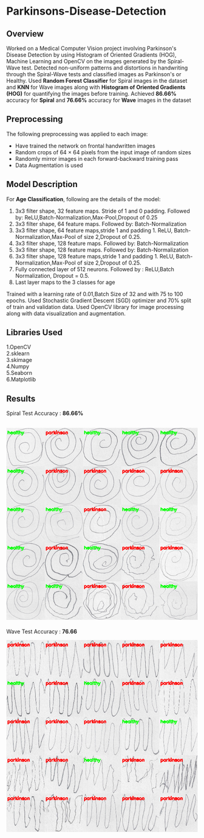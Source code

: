 # Parkinsons-Disease-Detection

## Overview

Worked on a Medical Computer Vision project involving Parkinson's Disease Detection by using Histogram of Oriented Gradients (HOG), Machine Learning and OpenCV on the images generated by the Spiral-Wave test.
Detected non-uniform patterns and distortions in handwriting through the Spiral-Wave tests and classified images as Parkinson's or Healthy.
Used **Random Forest Classifier** for Spiral images in the dataset and **KNN** for Wave images along with **Histogram of Oriented Gradients (HOG)** for quantifying the images before training. Achieved **86.66%** accuracy for **Spiral** and **76.66%** accuracy for **Wave** images in the dataset  

## Preprocessing
The following preprocessing was applied to each image:

- Have trained the network on frontal handwritten images
- Random crops of 64 × 64 pixels from the input image of random sizes
- Randomly mirror images in each forward-backward training pass
- Data Augmentation is used

## Model Description
For **Age Classification**, following are the details of the model: 

1. 3x3 filter shape, 32 feature maps. Stride of 1 and 0 padding. Followed by: ReLU,Batch-Normalization,Max-Pool,Dropout of 0.25
2. 3x3 filter shape, 64 feature maps. Followed by: Batch-Normalization
3. 3x3 filter shape, 64 feature maps,stride 1 and padding 1. ReLU, Batch-Normalization,Max-Pool of size 2,Dropout of 0.25.
4. 3x3 filter shape, 128 feature maps. Followed by: Batch-Normalization
5. 3x3 filter shape, 128 feature maps. Followed by: Batch-Normalization
6. 3x3 filter shape, 128 feature maps,stride 1 and padding 1. ReLU, Batch-Normalization,Max-Pool of size 2,Dropout of 0.25.
7. Fully connected layer of 512 neurons. Followed by : ReLU,Batch Normalization, Dropout = 0.5. 
8. Last layer maps to the 3 classes for age

Trained with a learning rate of 0.01,Batch Size of 32 and with 75 to 100 epochs.
Used Stochastic Gradient Descent (SGD) optimizer and 70% split of train and validation data.
Used OpenCV library for image processing along with data visualization and augmentation.

## Libraries Used
1.OpenCV</br>
2.sklearn</br>
3.skimage</br>
4.Numpy</br>
5.Seaborn</br>
6.Matplotlib</br>

## Results

Spiral Test Accuracy : **86.66%**

![](output_images/spiral_output_montage.png)
---

Wave Test Accuracy : **76.66**

![](output_images/wave_output_montage2.png)

